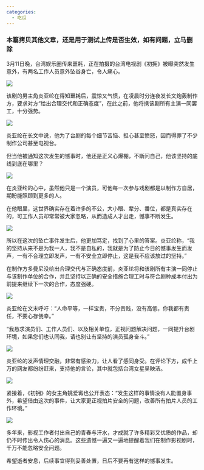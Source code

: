 ```yaml
---
categories:
  - 吃瓜
---
```

###  本篇拷贝其他文章，还是用于测试上传是否生效，如有问题，立马删除
3月11日晚，台湾娱乐圈传来噩耗，正在拍摄的台湾电视剧《初拥》被曝突然发生意外，有两名工作人员意外坠谷身亡，令人痛心。

![](https://gitee.com/cjyzwg/img/raw/master/202203122234773.png)

该剧的男主角炎亚纶在得知噩耗后，震惊又气愤，在凌晨时分连夜发长文炮轰制作方，要求对方“给出合理交代和正确态度”，在此之前，他将携该剧所有主演一同罢工，十分强势。

![](https://gitee.com/cjyzwg/img/raw/master/202203122242111.png)



炎亚纶在长文中说，他为了台剧的每个细节苦恼、担心甚至愤怒，因而得罪了不少制作公司甚至电视台。  

但当他被通知这次发生的憾事时，他还是正义心爆棚，不断问自己，他该坚持的底线到底在哪里？

![](https://gitee.com/cjyzwg/img/raw/master/202203122253210.png)




在炎亚纶的心中，虽然他只是一个演员，可他每一次参与戏剧都是以制作方自居，期盼能照顾到更多的人。

在他眼里，这世界确实存在着许多的不公，大小眼、辈分、番位，都是真实存在的，可工作人员却常常被大家忽略，从而造成人才出走，憾事不断发生。

![](https://gitee.com/cjyzwg/img/raw/master/202203122237869.png)

所以在这次的坠亡事件发生后，他更加笃定，找到了心里的答案。炎亚纶称，“我的坚持从来不是为我一人，我不是自私的，我就是为了防止今日的憾事发生而发声，一有不合理立即发声，一有不安全立即停止，这是我不应该放过的坚持。”

在制作方多曼尼没给出合理交代与正确态度前，炎亚纶将和该剧所有主演一同停止与该制作单位的合作，并且坚持以正确的安全措施合理工时与符合剧种成本付出为前提来继续下一次的合作，态度强硬。

![](https://gitee.com/cjyzwg/img/raw/master/202203122237440.png)


炎亚纶在文末呼吁：“人命平等，一样宝贵，不分贵贱，没有高低，你我都有责任，不要心存侥幸。”

“我恳求演员们、工作人员们、以及相关单位，正视问题解决问题，一同提升台剧环境，如果您们也认同我，请也别让有坚持的演员孤身奋斗。”

![](https://gitee.com/cjyzwg/img/raw/master/202203122238581.png)

炎亚纶的发声情理交融，非常有感染力，让人看了感同身受。在评论下方，成千上万的网友都纷纷赶来，支持他的言论，其中就包括台湾女星吴映洁。

![](https://gitee.com/cjyzwg/img/raw/master/202203122239038.png)

紧接着，《初拥》的女主角姚爱寗也公开表态：“发生这样的事情没有人能置身事外，希望借由这次的事件，让大家更正视拍片安全的问题，改善所有拍片人员的工作环境。”

![](https://gitee.com/cjyzwg/img/raw/master/202203122244210.png)

多年来，影视工作者付出自己的青春与汗水，才成就了许多精彩又优质的作品，却仍不时传出令人伤心的消息。这些遗憾一遍又一遍地提醒着我们在制作影视剧时，千万不能忽略安全问题。

希望逝者安息，后续事宜得到妥善处置，日后不要再有这样的憾事发生。